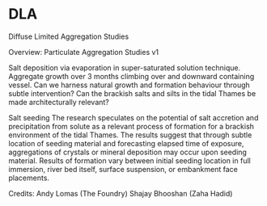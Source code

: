 DLA
===

Diffuse Limited Aggregation Studies

Overview:
Particulate Aggregation Studies v1

Salt deposition via evaporation in super-saturated solution
technique. Aggregate growth over 3 months climbing over and
downward containing vessel.
Can we harness natural growth and formation behaviour
through subtle intervention?
Can the brackish salts and silts in the tidal Thames be made
architecturally relevant?

Salt seeding
The research speculates on the potential of salt accretion and
precipitation from solute as a relevant process of formation
for a brackish environment of the tidal Thames. The results
suggest that through subtle location of seeding material and
forecasting elapsed time of exposure, aggregations of crystals
or mineral deposition may occur upon seeding material.
Results of formation vary between initial seeding location
in full immersion, river bed itself, surface suspension, or
embankment face placements.


Credits:
Andy Lomas (The Foundry)
Shajay Bhooshan (Zaha Hadid)




